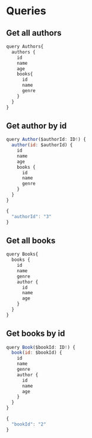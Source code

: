 # Queries

## Get all authors

```javascript
query Authors{
  authors {
    id
    name
    age
    books{
      id
      name
      genre
    }
  }
}
```

## Get author by id

```javascript
query Author($authorId: ID!) {
  author(id: $authorId) {
    id
    name
    age
    books {
      id
      name
      genre
    }
  }
}

{
  "authorId": "3"
}
```

## Get all books

```javascript
query Books{
  books {
    id
    name
    genre
    author {
      id
      name
      age
    }
  }
}
```

## Get books by id

```javascript
query Book($bookId: ID!) {
  book(id: $bookId) {
    id
    name
    genre
    author {
      id
      name
      age
    }
  }
}

{
  "bookId": "2"
}
```
